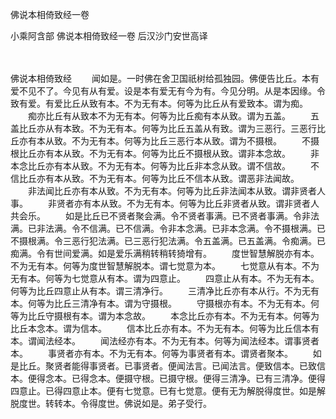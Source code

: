 佛说本相倚致经一卷


小乘阿含部
佛说本相倚致经一卷
后汉沙门安世高译


　　

佛说本相倚致经
　　闻如是。一时佛在舍卫国祇树给孤独园。佛便告比丘。本有爱不见不了。今见有从有爱。设是本有爱无有今为有。今见分明。从是本因缘。令致有爱。有爱比丘从致有本。不为无有本。何等为比丘从有爱致本。谓为痴。
　　痴亦比丘有从致本不为无有本。何等为比丘痴有本从致。谓为五盖。
　　五盖比丘亦从有本致。不为无有本。何等为比丘五盖从有致。谓为三恶行。三恶行比丘亦有本从致。不为无有本。何等为比丘三恶行本从致。谓为不摄根。
　　不摄根比丘亦有本从致。不为无有本。何等为比丘不摄根从致。谓非本念故。
　　非本念比丘亦有本从致。不为无有本。何等为比丘非本念从致。谓不信故。
　　不信比丘亦有本从致。不为无有本。何等为比丘不信本从致。谓恶非法闻故。
　　非法闻比丘亦有本从致。不为无有本。何等为比丘非法闻本从致。谓非贤者人事。
　　非贤者亦有本从致。不为无有本。何等为比丘非贤者从致。谓非贤者人共会乐。
　　如是比丘已不贤者聚会满。令不贤者事满。已不贤者事满。令非法满。已非法满。令不信满。已不信满。令非本念满。已非本念满。令不摄根满。已不摄根满。令三恶行犯法满。已三恶行犯法满。令五盖满。已五盖满。令痴满。已痴满。令有世间爱满。如是爱乐满稍转稍转猗增有。
　　度世智慧解脱亦有本。不为无有本。何等为度世智慧解脱本。谓七觉意为本。
　　七觉意从有本。不为无有本。何等为七觉意从有本。谓为四意止。
　　四意止从有本。不为无有本。何等为比丘四意止从有本。谓三清净行。
　　三清净比丘亦有本从行。不为无有本。何等为比丘三清净有本。谓为守摄根。
　　守摄根亦有本。不为无有本。何等为比丘守摄根有本。谓为本念故。
　　本念比丘亦有本。不为无有本。何等为比丘本念本。谓为信本。
　　信本比丘亦有本。不为无有本。何等为比丘信本有本。谓闻法经本。
　　闻法经亦有本。不为无有本。何等为闻法经本。谓事贤者本。
　　事贤者亦有本。不为无有本。何等为事贤者有本。谓贤者聚本。
　　如是比丘。聚贤者能得事贤者。已事贤者。便闻法言。已闻法言。便致信本。已致信本。便得念本。已得念本。便摄守根。已摄守根。便得三清净。已有三清净。便得四意止。已得四意止本。便有七觉意。已有七觉意。便有无为解脱得度世。如是解脱度世。转转本。令得度世。佛说如是。弟子受行。


